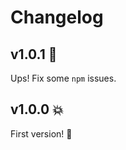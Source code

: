 # Changelog

## v1.0.1 :wrench:

Ups! Fix some `npm` issues.

## v1.0.0 :boom:

First version! :tada: